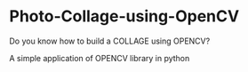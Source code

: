 <H1>Photo-Collage-using-OpenCV</H1>

<p>
Do you know how to build a COLLAGE using OPENCV?
  <p>
    A simple application of OPENCV library in python
    </p>
</p>
